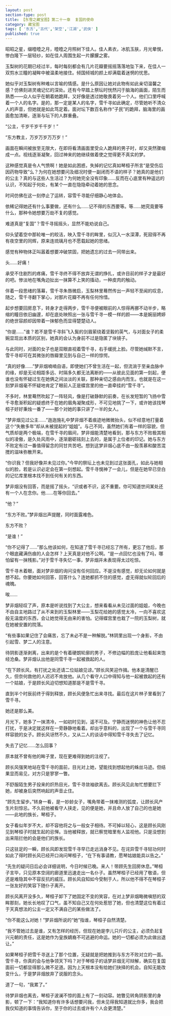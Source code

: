 ```yaml
---
layout: post
section-type: post
title: 【东雪之藏宝图】第二十一章  复国的使命
category: 藏宝图
tags: [ '东方','古代','架空','江湖','武侠' ]
published: true
---
```

昭昭之星，缀曀曀之月，曀曀之月照树下佳人。佳人素衣，冰肌玉肤，月光晕愰，惨白隆下一层轻纱，如在佳人周围生起一片朦朦之雾。 

玉梨树的花期已经过半，每时每刻都会有几片花瓣要摇摇落落地坠下来，在佳人一双剪水兰瞳的凝眸中被温柔地接住。倾国倾城的颜上却满载着迷惘的忧思。

她似乎对玉梨树有种难以言喻的情感。是什么原因让她对此物有如此亲切温馨之感？仿佛刻进灵魂记忆的深处。还有今早踏上祭坛时恍然闪于脑海的画面，陌生而熟悉——众人似乎在朝着她跪拜，又好像是透过她敬畏着另一个人。他们口里呼喊着一个人的名字。是的，那一定是某人的名字，雪千寻如此确定，尽管她听不清众人的声音，但她就是如此笃定着。面对坛下数百名称作“子民”的跪拜，脑海里的画面愈加清晰，逐渐与坛下的人群重叠。

“公主，千岁千岁千千岁！”

“东方教主，万岁万岁万万岁！”

画面在瞬间被放至无限大，在即将看清画面里受众人跪拜的男子时，却又突然骤缩成一点。视线逐渐凝聚，回过神来的她继续做着使之觉得更不真实的梦。

这种感觉真是令人气愤啊！她是如此困惑，失掉的记忆真如琴桓子所言“是受伤后因药物导致”么？为何在她想要问及细况时便一副闭而不语的样子？她真的是他们的公主？真的与这些人生活过？为何她完全没有印象……反而在心底里有种遥远的认识，不知起于何处，有某个一直在隐隐牵动着她的思念。

时间仿佛在这一刻停止了运转，容雪千寻能仔细静心地体会。

依稀记得她还有什么事要做，还有什么……记不得的东西要等。等……她究竟要等什么，那种令她想要万劫不复的感觉。

难道真是“复国”？雪千寻摇摇头，显然不能劝说自己。

仰头望着空中那轮唯一的皎洁，映入雪千寻的眸里，似沉入一水深潭，死寂得不再有夜空里的同辉，原来连琉璃月也不愿载起她的思绪。

感觉有种物体正叫嚣着想要冲破禁固，把她遗忘的过去一同带出来。

头……好痛！
 
承受不住剧烈的疼痛，雪千寻终不得不放弃无谓的挣扎，或许目前的样子才是最好的吧。惨淡地在嘴角边扯出一抹算不上笑的搐动，一种皮肉的触动。

伴着一段思绪的落幕，雪千寻朱唇微启，玉梨林里蓦然传出一声轻不至闻的叹息，随之，雪千寻翻下掌心，对那片花瓣不再有任何怜惜。

起步想要回房息下，转身才走得两步，雪千寻便被眼前的人惊得再挪不动半步，略缩的瞳目依旧幽邃，却在底处映照出一张与雪千寻一模一样的颜——本是婉丽娉婷的绝世容颜却因带着一抹郁色而显得楚楚动人。

“你是……”谁？若不是雪千寻斜飞入鬓的剑眉萦绕着坚毅的英气，与对面女子的柔婉显现出本质的区别，她真的会认为身前不过是隐匿了块镜子。

与此同时，对面的女子也是双眼直视着雪千寻，右手缓抚上脸。尽管她缄默不言，雪千寻却可在其微张的唇瓣里见到与自己一样的惊愕。

“真的好像……”梦非烟喃喃自语，即使她们不曾生活在一起，但流淌于至亲血脉中的缘，却是无论相距多远、时隔多久都无法离断的——从彼此见面的第一刻起，便谁也没有怀疑过生在她俩之间淡淡的关联，那种亲切之感由内而生。也就是在这一刻梦非烟毫不怀疑地肯定了眼前人正是蝶宫里的他一直牵挂的“雪千寻”。

不多时，林里蓦然吹起了一阵轻风，像是打破静默的前奏，在长发短暂的飞扬中雪千寻愈渐积起的疑惑终于在她的眉角凝聚成形，不可见地挑了一下，或许她该找琴桓子好好秉烛一番了——那个对她的事只讲了一半的女人。

“梦非烟见过公主……”迤迤施礼中梦非烟不着痕迹地微微抬头，似不经意地打量着这个“失散多年”却从未被提起的“姐姐”。与己不同，虽然她们有着一样的容貌，但气质却是两个极端，在雪千寻的眉间，梦非烟能清楚地看到，那与东方不败极其相似的凌傲，是久处风雨中，逐渐磨砺铭刻上去的，是属于上位者的印记。她与东方不败定有过一番值得留念的同甘共苦吧。想到这梦非烟心底不由一股羡慕和酸苦混搅的滋味弥散开来。

“你识我？但我好像并未见过你。”今早的祭坛上也未见到过这张面孔，如此与她相似的脸，若是认识必定会在第一刻想起。雪千寻愰神了一会儿，但是在她早已空白的记忆库里根本找不到任何有关的东西。

梦非烟没有回答，而是摇了摇头，“识或者不识，这不重要。你可知道世间某处还有一个人在念你。他……在等你回去。”

“他？”

“东方不败。”梦非烟岀声提醒，同时面露难色。

东方不败？

“是谁！”

“你不记得了……”那么他该如何，在知道了雪千寻已经忘了所有，更忘了他后，那个眼底藏满伤痕的人会怎样？上天真是对他不公啊。“是一点回忆也没有了吗，哪怕留有一抹残影。”对于雪千寻失忆一事，梦非烟并未表现得太过吃惊。

雪千寻木着眼，面对梦非烟的询问没有任何回应。不是没有感觉，却无论如何就是想不起。你要她如何回答，回答什么？连她都抓不住的感觉，虚无得就似轮回后的魂魄。

唉……

梦非烟轻叹了声，原本是听说找到了大公主，想来看看从未见过面的姐姐，今晚也不由自主地路过了从不来到的玉梨林里——玉梨花给她的感觉太冷，一向不喜欢这般无温度的东西，会让她觉得无由来的害怕。记得蝶宫里也栽了一院的玉梨树，就在她被安置的院落。

“有些事如果记住了会痛苦，忘了未必不是一种解脱。”林阴里出现一个身影，不由引起雪、梦二人的注意。

待阴影逐渐剥离，出来的是个有着硬朗轮廓的男子，不修边幅的脸庞让他看起来饱经沧桑。梦非烟认出他是同雪千寻一起被救起的人。

“在下顾长风，有打扰之处还请二位姑娘见谅。”顾长风笑迎作揖。他本是清醒已久，但奈何救他的人迟迟不肯放他。从几个看守人口中得知与他一起被救起的还有一个姑娘，于是顾长风迫切想知道那是不是雪千寻。

直到半个时辰前终于得到释放，顾长风便急忙出来寻找。最后在这片林子里看到了雪千寻。

她还是那么美。

月光下，她多了一抹清冷，一如初时见到，遥不可及。宁静而迷惘的神色让他不忍打扰，于是决定就这样在一旁静静地看着。却出乎意料的，出现了一个与雪千寻同样容貌的女子。顾长风讶然不久，又从二人的谈话中得知雪千寻失去了记忆。

失去了记忆……怎么回事？

原本就不曾有他的眸子里，现在更难得到她的注视了。

顾长风强笑地站在雪千寻的面前，目光对上她，望能找到想起他的蛛丝马迹。但结果显而易见，对方只是寥寥一瞥。

不舒服陌生男子投来的炽热目光，雪千寻敛袖欲离去。顾长风见此匆忙想要拦下她，却被身后突然响起的声音止住。

“顾先生留步。”转身一看，是一妙龄女子，嘴角带着一抹难测的弧度，让顾长风产生片刻惊忌。不久前他被看守人挟走，见的便是她，并且命人放了自己的也是她——此地的族长，琴桓子。

女子看似年岁不大，却不容他将之与一般女子相待。不可掉以轻心，这是顾长风刚见到琴桓子时就生起的忌惮。当他被释放，就已察觉暗里有人监视他。只是没想到出来阻拦他的会是他们的族长。

只这驻足的一瞬，顾长风即发现雪千寻早已走远消身不见。在诧异雪千寻轻功何时如此了得时顾长风已经开口询问琴桓子，“在下有事请教，愿琴姑娘能具以告之。”

“先生的疑问日后必会详细说明，今日时候已晚。来人！带顾先生回房休息。”琴桓子言毕，只见原本空阔的廊道里迅速走出一名仆子。虽然琴桓子已经用了敬语，但还是难隐其中不容反抗的威压。顾长风自知如今受制于人，所以他不得不在琴桓子一张友好的笑容下随仆子离开。

顾长风离开没多久，琴桓子卸下了她固定不变的笑容，在对上梦非烟略微嗔怒的双眸那刻，她长长地叹了口气，虽不知自己又在何处惹怒了她，但也清楚这位有着过于天真想法的公主一定又不满自己的某些做法了。

“你不能这么对她！”梦非烟所说的“她”指谁，琴桓子自然清楚。

“我不管她过去是谁，又有怎样的经历，但现在她是孛儿只斤的公主，必须负起复兴元朝的责任，这是她作为皇族嫡裔不可逃避的命运。她的一切都必须为此做出退让。”

如果琴桓子把雪千寻送上了那个位置，无疑就是把她推到与东方不败对立的一面。雪千寻，你真的会与他争领天下吗？对于琴桓子的话梦非烟无可辩解，确实在复国面前一切都显得那么微不足道。因为上天根本没有给她们抉择的机会。自知无能改变什么，于是梦非烟放弃了说服的念头。

道了一句，“我累了。”

待梦非烟也离去，琴桓子波澜不惊的面上有了一刻动容。她瞥见转角阴影里的身影，顿了一下：“我知道你有许多话想要问我，但未见得我知道就比你多，我会把我仅知道的事情告诉你，至于你的过去或许有个人会更清楚。”
